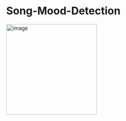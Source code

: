 # Song-Mood-Detection

<img width="244" alt="image" src="https://user-images.githubusercontent.com/76464970/204717680-4ca714cd-df6d-4413-a215-ac09fa0ad095.png">
